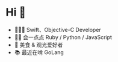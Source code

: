 # Hi 👋

- 👨🏻‍💻 Swift、Objective-C Developer
- 🤏🏻 会一点点 Ruby / Python / JavaScript
- 🍔 美食 & 观光爱好者
- 📚 最近在啃 GoLang

